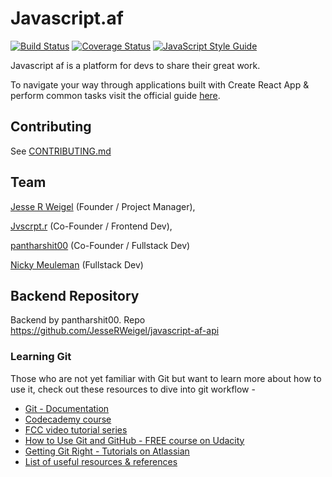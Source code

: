 # Javascript.af

[![Build Status](https://travis-ci.org/JesseRWeigel/javascript-af.svg?branch=master)](https://travis-ci.org/JesseRWeigel/javascript-af)
[![Coverage Status](https://coveralls.io/repos/github/JesseRWeigel/javascript-af/badge.svg?branch=master)](https://coveralls.io/github/JesseRWeigel/javascript-af?branch=master)
[![JavaScript Style Guide](https://img.shields.io/badge/code_style-standard-brightgreen.svg)](https://standardjs.com)

Javascript af is a platform for devs to share their great work. 

To navigate your way through applications built with Create React App & perform common tasks visit the official guide [here](https://github.com/facebookincubator/create-react-app/blob/master/packages/react-scripts/template/README.md).

## Contributing
See [CONTRIBUTING.md](CONTRIBUTING.md)

## Team
[Jesse R Weigel](https://github.com/JesseRWeigel) (Founder / Project Manager),

[Jvscrpt.r](https://github.com/jvscrptr) (Co-Founder / Frontend Dev),

[pantharshit00](https://github.com/pantharshit00) (Co-Founder / Fullstack Dev)

[Nicky Meuleman](https://github.com/NickyMeuleman) (Fullstack Dev)

## Backend Repository
Backend by pantharshit00. Repo https://github.com/JesseRWeigel/javascript-af-api

### Learning Git
Those who are not yet familiar with Git but want to learn more about how to use it, check out these resources to dive into git workflow -
- [Git - Documentation](https://git-scm.com/doc)
- [Codecademy course](https://www.codecademy.com/learn/learn-git)
- [FCC video tutorial series](https://www.youtube.com/watch?v=vR-y_2zWrIE&list=PLWKjhJtqVAbkFiqHnNaxpOPhh9tSWMXIF)
- [How to Use Git and GitHub - FREE course on Udacity](https://www.udacity.com/course/how-to-use-git-and-github--ud775#)
- [Getting Git Right - Tutorials on Atlassian](https://www.atlassian.com/git)
- [List of useful resources & references](https://gist.github.com/eashish93/3eca6a90fef1ea6e586b7ec211ff72a5)
